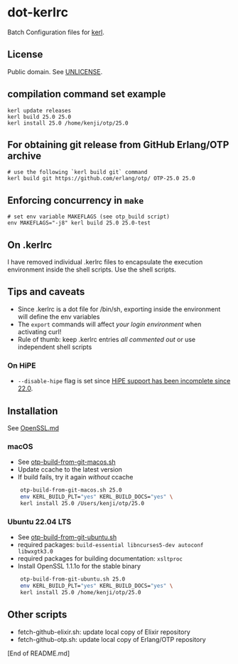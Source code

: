 # dot-kerlrc

Batch Configuration files for [kerl](https://github.com/kerl/kerl/).

## License

Public domain. See [UNLICENSE](UNLICENSE).

## compilation command set example

    kerl update releases
    kerl build 25.0 25.0
    kerl install 25.0 /home/kenji/otp/25.0

## For obtaining git release from GitHub Erlang/OTP archive

    # use the following `kerl build git` command
    kerl build git https://github.com/erlang/otp/ OTP-25.0 25.0

## Enforcing concurrency in `make`

    # set env variable MAKEFLAGS (see otp_build script)
    env MAKEFLAGS="-j8" kerl build 25.0 25.0-test

## On .kerlrc

I have removed individual .kerlrc files to encapsulate the execution environment inside the shell scripts. Use the shell scripts.

## Tips and caveats

* Since .kerlrc is a dot file for /bin/sh, exporting inside the environment will define the env variables
* The `export` commands will affect *your login environment* when activating curl!
* Rule of thumb: keep .kerlrc entries *all commented out* or use independent shell scripts

### On HiPE

* `--disable-hipe` flag is set since [HiPE support has been incomplete since 22.0](http://erlang.2086793.n4.nabble.com/HiPE-in-OTP-22-td4725613.html).

## Installation

See [OpenSSL.md](OpenSSL.md)

### macOS

* See [otp-build-from-git-macos.sh](otp-build-from-git-macos.sh)
* Update ccache to the latest version
* If build fails, try it again *without* ccache

```sh
    otp-build-from-git-macos.sh 25.0
    env KERL_BUILD_PLT="yes" KERL_BUILD_DOCS="yes" \
	kerl install 25.0 /Users/kenji/otp/25.0
```

### Ubuntu 22.04 LTS

* See [otp-build-from-git-ubuntu.sh](otp-build-from-git-ubuntu.sh)
* required packages: `build-essential libncurses5-dev autoconf libwxgtk3.0`
* required packages for building documentation: `xsltproc`
* Install OpenSSL 1.1.1o for the stable binary

```sh
    otp-build-from-git-ubuntu.sh 25.0
    env KERL_BUILD_PLT="yes" KERL_BUILD_DOCS="yes" \
	kerl install 25.0 /home/kenji/otp/25.0
```

## Other scripts

* fetch-github-elixir.sh: update local copy of Elixir repository
* fetch-github-otp.sh: update local copy of Erlang/OTP repository

[End of README.md]
